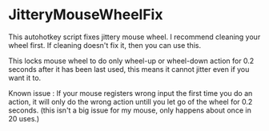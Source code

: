 # JitteryMouseWheelFix
This autohotkey script fixes jittery mouse wheel. I recommend cleaning your wheel first. If cleaning doesn't fix it, then you can use this.

This locks mouse wheel to do only wheel-up or wheel-down action for 0.2 seconds after it has been last used, this means it cannot jitter even if you want it to. 

Known issue : If your mouse registers wrong input the first time you do an action, it will only do the wrong action untill you let go of the wheel for 0.2 seconds. (this isn't a big issue for my mouse, only happens about once in 20 uses.) 

